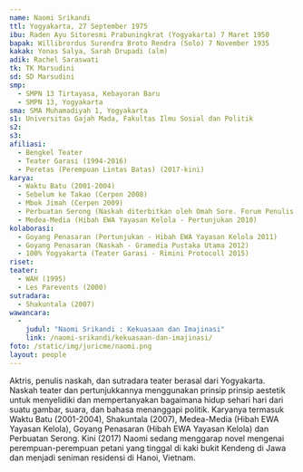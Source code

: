 ```yaml
---
name: Naomi Srikandi
ttl: Yogyakarta, 27 September 1975
ibu: Raden Ayu Sitoresmi Prabuningkrat (Yogyakarta) 7 Maret 1950
bapak: Willibrordus Surendra Broto Rendra (Solo) 7 November 1935
kakak: Yonas Salya, Sarah Drupadi (alm)
adik: Rachel Saraswati
tk: TK Marsudini
sd: SD Marsudini
smp:
  - SMPN 13 Tirtayasa, Kebayoran Baru
  - SMPN 13, Yogyakarta
sma: SMA Muhamadiyah 1, Yogyakarta
s1: Universitas Gajah Mada, Fakultas Ilmu Sosial dan Politik
s2:
s3:
afiliasi:
  - Bengkel Teater
  - Teater Garasi (1994-2016)
  - Peretas (Perempuan Lintas Batas) (2017-kini)
karya:
  - Waktu Batu (2001-2004)
  - Sebelum ke Takao (Cerpen 2008)
  - Mbok Jimah (Cerpen 2009)
  - Perbuatan Serong (Naskah diterbitkan oleh Omah Sore. Forum Penulis Naskah Lakon, dan Teater Garasi 2011)
  - Medea-Media (Hibah EWA Yayasan Kelola - Pertunjukan 2010)
kolaborasi:
  - Goyang Penasaran (Pertunjukan - Hibah EWA Yayasan Kelola 2011)
  - Goyang Penasaran (Naskah - Gramedia Pustaka Utama 2012)
  - 100% Yogyakarta (Teater Garasi - Rimini Protocoll 2015)
riset:
teater:
  - WAH (1995)
  - Les Parevents (2000)
sutradara:
  - Shakuntala (2007)
wawancara:
  -
    judul: "Naomi Srikandi : Kekuasaan dan Imajinasi"
    link: /naomi-srikandi/kekuasaan-dan-imajinasi/
foto: /static/img/juricme/naomi.png
layout: people
---
```


Aktris, penulis naskah, dan sutradara teater berasal dari Yogyakarta. Naskah teater dan pertunjukkannya menggunakan prinsip prinsip aestetik untuk menyelidiki dan mempertanyakan bagaimana hidup sehari hari dari suatu gambar, suara, dan bahasa menanggapi politik. Karyanya termasuk Waktu Batu (2001-2004), Shakuntala (2007), Medea-Media (Hibah EWA Yayasan Kelola), Goyang Penasaran (Hibah EWA Yayasan Kelola) dan Perbuatan Serong. Kini (2017) Naomi sedang menggarap novel mengenai perempuan-perempuan petani yang tinggal di kaki bukit Kendeng di Jawa dan menjadi seniman residensi di Hanoi, Vietnam.
